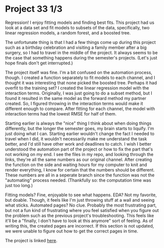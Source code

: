# Project 33 1/3

Regression! I enjoy fitting models and finding best fits. This project had us look at a data set and fit models to subsets of the data, specifically, two linear regression models, a random forest, and a boosted tree.

The unfortunate thing is that I had a few things come up during this project such as a birthday celebration and visiting a family member after a big surgery, so I had to travel in the middle of the project. It always seems to be the case that something happens during the semester's projects. (Let's just hope finals don't get interrupted.)

The project itself was fine. I'm a bit confused on the automation process, though. I created a function separately to fit models to each channel, and I thought it was interesting that none picked the boosted tree. Perhaps it had overfit to the training set? I created the linear regression model with the interaction terms. Originally, I was just going to do a subset method, but I found it resulted in the same model as the forward method my partner created. So, I figured throwing in the interaction terms would make it different enough to compare. After fitting for each channel, the model with interaction terms had the lowest RMSE for half of them.

Starting earlier is always the "nice" thing I think about when doing things differently, but the longer the semester goes, my brain starts to liquify. I'm just doing what I can. Starting earlier wouldn't change the fact I needed to travel when I did, it wouldn't necessarily make me understand the task better, and I'd still have other work and deadlines to catch. I wish I better understood the automation part of the project or how to fix the part that's not working on my end. I see the files in my repo, and looking through the links, they're all the same numbers as our original channel. After creating the function on the side and waiting hours for my computer to knit and render everything, I know for certain that the numbers should be different. These numbers are all in a seperate branch since the function was not the "automating" process needed. (Thankfully so: the computation time was just too long.)

Fitting models? Fine, enjoyable to see what happens. EDA? Not my favorite, but doable. Though, it feels like I'm just throwing stuff at a wall and seeing what sticks. Automated pages? No clue. Probably the most frustrating part, but not a fun kind of frustrating where you feel satisfied when you figure out the problem such as the previous project's troubleshooting. This feels like it'll be a "finally, I don't have to look at this anymore" sort of feeling. As of writing this, the created pages are incorrect. If this section is not updated, we were unable to figure out how to get the correct pages in time.

The project is linked [here](https://kesettle.github.io/project3/).
